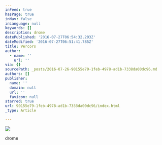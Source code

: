 ```yaml
---
inFeed: true
hasPage: true
inNav: false
inLanguage: null
keywords: []
description: drome
datePublished: '2016-07-27T06:54:32.293Z'
dateModified: '2016-07-27T06:51:41.785Z'
title: Vercors
author:
  - name: ''
    url: ''
via: {}
sourcePath: _posts/2016-07-26-90155e79-1feb-4978-ad1b-7338da00dc96.md
authors: []
publisher:
  name: ''
  domain: null
  url: ''
  favicon: null
starred: true
url: 90155e79-1feb-4978-ad1b-7338da00dc96/index.html
_type: Article

---
```

![](https://the-grid-user-content.s3-us-west-2.amazonaws.com/73ad576f-2fed-4ce8-9734-5f9f3b8e6b6a.jpg)

drome
